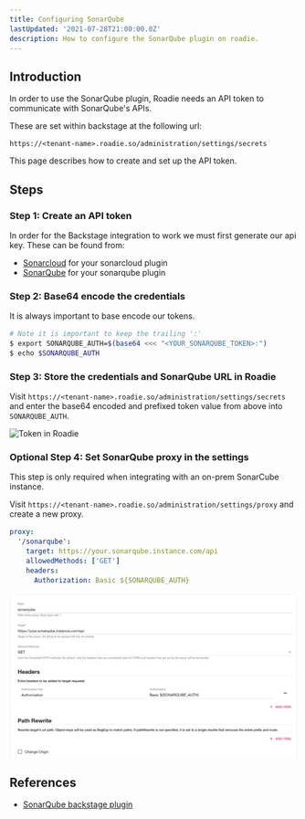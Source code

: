 ```yaml
---
title: Configuring SonarQube
lastUpdated: '2021-07-28T21:00:00.0Z'
description: How to configure the SonarQube plugin on roadie.
---
```


## Introduction

In order to use the SonarQube plugin, Roadie needs an API token to communicate with SonarQube's APIs.


These are set within backstage at the following url:

```text
https://<tenant-name>.roadie.so/administration/settings/secrets
```

This page describes how to create and set up the API token.

## Steps

### Step 1: Create an API token

In order for the Backstage integration to work we must first generate our api key. These can be found from:
 * [Sonarcloud](https://sonarcloud.io/account/security) for your sonarcloud plugin
 * [SonarQube](https://docs.sonarqube.org/latest/user-guide/user-token/) for your sonarqube plugin

### Step 2: Base64 encode the credentials 
It is always important to base encode our tokens.

``` bash
# Note it is important to keep the trailing ':'
$ export SONARQUBE_AUTH=$(base64 <<< "<YOUR_SONARQUBE_TOKEN>:")
$ echo $SONARQUBE_AUTH
````

### Step 3: Store the credentials and SonarQube URL in Roadie
Visit `https://<tenant-name>.roadie.so/administration/settings/secrets` and enter the base64 encoded and prefixed token value from above into `SONARQUBE_AUTH`.

![Token in Roadie](./secret.png)

### Optional Step 4: Set SonarQube proxy in the settings

This step is only required when integrating with an on-prem SonarCube instance.

Visit `https://<tenant-name>.roadie.so/administration/settings/proxy` and create a new proxy.

``` yaml
proxy:
  '/sonarqube':
    target: https://your.sonarqube.instance.com/api
    allowedMethods: ['GET']
    headers:
      Authorization: Basic ${SONARQUBE_AUTH}

```
![Cloud based configuration](./cloud.png)

## References

- [SonarQube backstage plugin](https://www.npmjs.com/package/@backstage/plugin-sonarqube/)
